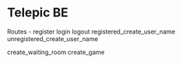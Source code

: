 # Telepic BE

Routes -
register
login
logout
registered_create_user_name
unregistered_create_user_name

create_waiting_room
create_game
